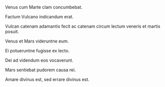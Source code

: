 Venus cum Marte clam concumbebat.

Factum Vulcano indicandum erat.

Vulcan catenam adamantis fecit ac catenam circum lectum veneris et martis posuit.

Venus et Mars videruntne eum.

Ei potueruntne fugisse ex lecto.

Dei ad videndum eos vocaverunt. 

Mars sentiebat pudorem causa rei.

Amare divinus est, sed errare divinus est. 

